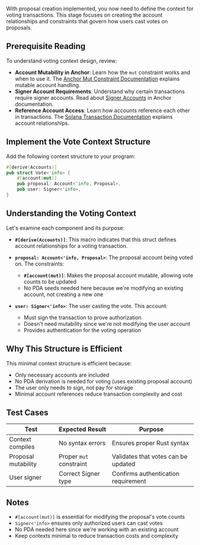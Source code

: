 With proposal creation implemented, you now need to define the context for
voting transactions. This stage focuses on creating the account relationships
and constraints that govern how users cast votes on proposals.

## Prerequisite Reading

To understand voting context design, review:

- **Account Mutability in Anchor**: Learn how the `mut` constraint works and
  when to use it. The [Anchor Mut Constraint
  Documentation](https://www.anchor-lang.com/docs/references/account-constraints#accountmut)
  explains mutable account handling.
- **Signer Account Requirements**: Understand why certain transactions require
  signer accounts. Read about [Signer
  Accounts](https://www.anchor-lang.com/docs/references/account-types#signerinfo)
  in Anchor documentation.
- **Reference Account Access**: Learn how accounts reference each other in
  transactions. The [Solana Transaction
  Documentation](https://solana.com/docs/core/transactions) explains account
  relationships.

## Implement the Vote Context Structure

Add the following context structure to your program:

```rust
#[derive(Accounts)]
pub struct Vote<'info> {
    #[account(mut)]
    pub proposal: Account<'info, Proposal>,
    pub user: Signer<'info>,
}
```

## Understanding the Voting Context

Let's examine each component and its purpose:

- **`#[derive(Accounts)]`**: This macro indicates that this struct defines
  account relationships for a voting transaction.

- **`proposal: Account<'info, Proposal>`**: The proposal account being voted on.
  The constraints:
  - **`#[account(mut)]`**: Makes the proposal account mutable, allowing vote
    counts to be updated
  - No PDA seeds needed here because we're modifying an existing account, not
    creating a new one

- **`user: Signer<'info>`**: The user casting the vote. This account:
  - Must sign the transaction to prove authorization
  - Doesn't need mutability since we're not modifying the user account
  - Provides authentication for the voting operation

## Why This Structure is Efficient

This minimal context structure is efficient because:
- Only necessary accounts are included
- No PDA derivation is needed for voting (uses existing proposal account)
- The user only needs to sign, not pay for storage
- Minimal account references reduce transaction complexity and cost

## Test Cases

| Test | Expected Result | Purpose |
|------|-----------------|---------|
| Context compiles | No syntax errors | Ensures proper Rust syntax |
| Proposal mutability | Proper `mut` constraint | Validates that votes can be updated |
| User signer | Correct Signer type | Confirms authentication requirement |

## Notes

- `#[account(mut)]` is essential for modifying the proposal's vote counts
- `Signer<'info>` ensures only authorized users can cast votes
- No PDA needed here since we're working with an existing account
- Keep contexts minimal to reduce transaction costs and complexity
